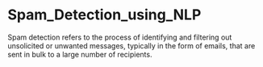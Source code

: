 # Spam_Detection_using_NLP
Spam detection refers to the process of identifying and filtering out unsolicited or unwanted messages, typically in the form of emails, that are sent in bulk to a large number of recipients.
